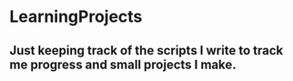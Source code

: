 # LearningProjects
## Just keeping track of the scripts I write to track me progress and small projects I make.
